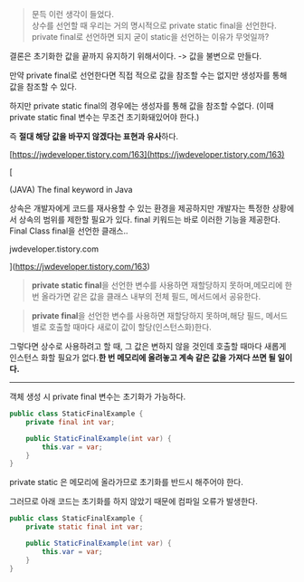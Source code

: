 

> 문득 이런 생각이 들었다.  
> 상수를 선언할 때 우리는 거의 명시적으로 private static final을 선언한다.  
> private final로 선언하면 되지 굳이 static을 선언하는 이유가 무엇일까?

결론은 초기화한 값을 끝까지 유지하기 위해서이다. -> 값을 불변으로 만들다.

만약 private final로 선언한다면 직접 적으로 값을 참조할 수는 없지만 생성자를 통해 값을 참조할 수 있다.

하지만 private static final의 경우에는 생성자를 통해 값을 참조할 수없다. (이때 private static final 변수는 무조건 초기화돼있어야 한다.)

즉 **절대 해당 값을 바꾸지 않겠다는 표현과 유사**하다.

[https://jwdeveloper.tistory.com/163](https://jwdeveloper.tistory.com/163)

[

(JAVA) The final keyword in Java

상속은 개발자에게 코드를 재사용할 수 있는 환경을 제공하지만 개발자는 특정한 상황에서 상속의 범위를 제한할 필요가 있다. final 키워드는 바로 이러한 기능을 제공한다. Final Class final을 선언한 클래스..

jwdeveloper.tistory.com



](https://jwdeveloper.tistory.com/163)

> **private static final**을 선언한 변수를 사용하면 재할당하지 못하며,메모리에 한 번 올라가면 같은 값을 클래스 내부의 전체 필드, 메서드에서 공유한다.

> **private final**을 선언한 변수를 사용하면 재할당하지 못하며,해당 필드, 메서드 별로 호출할 때마다 새로이 값이 할당(인스턴스화)한다.

그렇다면 상수로 사용하려고 할 때, 그 값은 변하지 않을 것인데 호출할 때마다 새롭게 인스턴스 화할 필요가 없다.**한 번 메모리에 올려놓고 계속 같은 값을 가져다 쓰면 될 일이다.**

---

객체 생성 시 private final 변수는 초기화가 가능하다.

```java
public class StaticFinalExample {
    private final int var;

    public StaticFinalExample(int var) {
        this.var = var;
    }
}
```

private static 은 메모리에 올라가므로 초기화를 반드시 해주어야 한다.

그러므로 아래 코드는 초기화를 하지 않았기 때문에 컴파일 오류가 발생한다.

```java
public class StaticFinalExample {
    private static final int var;

    public StaticFinalExample(int var) {
        this.var = var;
    }
}
```
